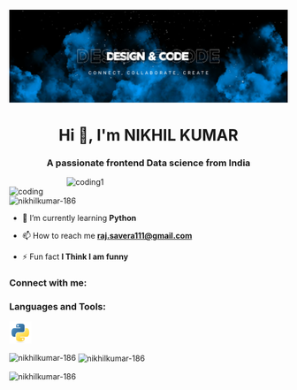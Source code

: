![logo](148280039-301b677b-74e7-49f8-af75-15e7c9253d74.png)
<h1 align="center">Hi 👋, I'm NIKHIL KUMAR</h1>
<h3 align="center">A passionate frontend Data science from India</h3>

<img align="right" alt= " coding1" width="400" src="https://i.pinimg.com/originals/ef/2d/b0/ef2db0885d94fd149a4b7914923bb2a3.gif">
<img align="left" alt = "coding" width="400" src="https://camo.githubusercontent.com/2366b34bb903c09617990fb5fff4622f3e941349e846ddb7e73df872a9d21233/68747470733a2f2f63646e2e6472696262626c652e636f6d2f75736572732f3733303730332f73637265656e73686f74732f363538313234332f6176656e746f2e676966">

<p align="left"> <img src="https://komarev.com/ghpvc/?username=nikhilkumar-186&label=Profile%20views&color=0e75b6&style=flat" alt="nikhilkumar-186" /> </p>

- 🌱 I’m currently learning **Python**

- 📫 How to reach me **raj.savera111@gmail.com**

- ⚡ Fun fact **I Think I am funny**

<h3 align="left">Connect with me:</h3>
<p align="left">
</p>

<h3 align="left">Languages and Tools:</h3>
<p align="left"> <a href="https://www.python.org" target="_blank" rel="noreferrer"> <img src="https://raw.githubusercontent.com/devicons/devicon/master/icons/python/python-original.svg" alt="python" width="40" height="40"/> </a> </p>

<p><img align="left" src="https://github-readme-stats.vercel.app/api/top-langs?username=nikhilkumar-186&show_icons=true&locale=en&layout=compact" alt="nikhilkumar-186" /></p>

<p>&nbsp;<img align="center" src="https://github-readme-stats.vercel.app/api?username=nikhilkumar-186&show_icons=true&locale=en" alt="nikhilkumar-186" /></p>

<p><img align="center" src="https://github-readme-streak-stats.herokuapp.com/?user=nikhilkumar-186&" alt="nikhilkumar-186" /></p>
